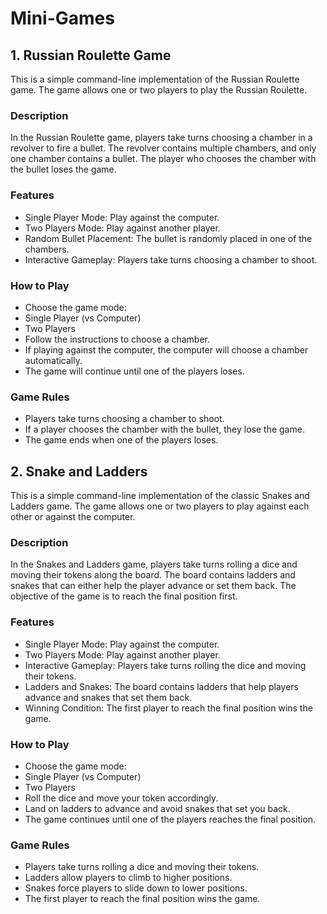 # Mini-Games

## 1. Russian Roulette Game
This is a simple command-line implementation of the Russian Roulette game. The game allows one or two players to play the Russian Roulette.

### Description
In the Russian Roulette game, players take turns choosing a chamber in a revolver to fire a bullet. The revolver contains multiple chambers, and only one chamber contains a bullet. The player who chooses the chamber with the bullet loses the game.

### Features
- Single Player Mode: Play against the computer.
- Two Players Mode: Play against another player.
- Random Bullet Placement: The bullet is randomly placed in one of the chambers.
- Interactive Gameplay: Players take turns choosing a chamber to shoot.

### How to Play
- Choose the game mode:
- Single Player (vs Computer)
- Two Players
- Follow the instructions to choose a chamber.
- If playing against the computer, the computer will choose a chamber automatically.
- The game will continue until one of the players loses.

### Game Rules
- Players take turns choosing a chamber to shoot.
- If a player chooses the chamber with the bullet, they lose the game.
- The game ends when one of the players loses.

## 2. Snake and Ladders
This is a simple command-line implementation of the classic Snakes and Ladders game. The game allows one or two players to play against each other or against the computer.

### Description
In the Snakes and Ladders game, players take turns rolling a dice and moving their tokens along the board. The board contains ladders and snakes that can either help the player advance or set them back. The objective of the game is to reach the final position first.

### Features
- Single Player Mode: Play against the computer.
- Two Players Mode: Play against another player.
- Interactive Gameplay: Players take turns rolling the dice and moving their tokens.
- Ladders and Snakes: The board contains ladders that help players advance and snakes that set them back.
- Winning Condition: The first player to reach the final position wins the game.

### How to Play
- Choose the game mode:
- Single Player (vs Computer)
- Two Players
- Roll the dice and move your token accordingly.
- Land on ladders to advance and avoid snakes that set you back.
- The game continues until one of the players reaches the final position.

### Game Rules
- Players take turns rolling a dice and moving their tokens.
- Ladders allow players to climb to higher positions.
- Snakes force players to slide down to lower positions.
- The first player to reach the final position wins the game.
